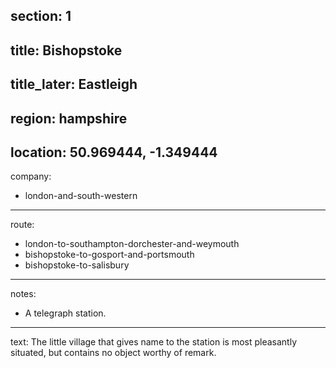 ﻿section: 1
----
title: Bishopstoke
----
title_later: Eastleigh
----
region: hampshire
----
location: 50.969444, -1.349444
----
company:
- london-and-south-western
----
route:
- london-to-southampton-dorchester-and-weymouth
- bishopstoke-to-gosport-and-portsmouth
- bishopstoke-to-salisbury
----
notes:
- A telegraph station.
----
text: The little village that gives name to the station is most pleasantly situated, but contains no object worthy of remark.
